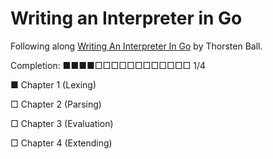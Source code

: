 # Writing an Interpreter in Go

Following along [Writing An Interpreter In Go](https://interpreterbook.com/) by Thorsten Ball.

Completion: ■■■■□□□□□□□□□□□□ 1/4

■ Chapter 1 (Lexing)

□ Chapter 2 (Parsing)

□ Chapter 3 (Evaluation)

□ Chapter 4 (Extending)
